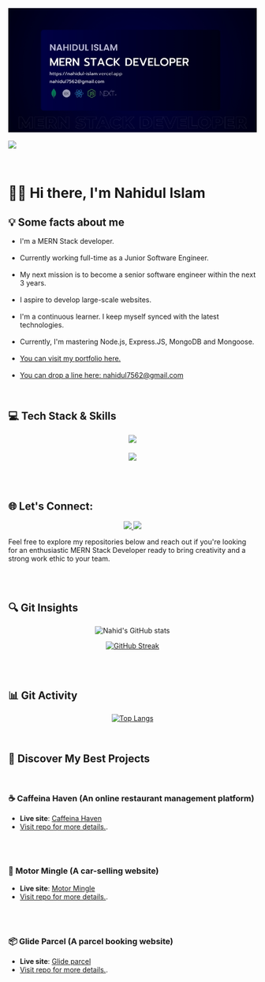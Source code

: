 <a href="https://www.linkedin.com/in/iamnahidul-islam/">
<img src="./Images/Banner/mainGithubBg.jpg" />
</a>

<br>

![](https://komarev.com/ghpvc/?username=nahidul-fahim&color=000045&style=for-the-badge)

<br>

# 🙋‍♂️ Hi there, I'm Nahidul Islam


## 💡 Some facts about me

- I'm a MERN Stack developer.
<br><br>
- Currently working full-time as a Junior Software Engineer.
<br><br>
- My next mission is to become a senior software engineer within the next 3 years.
<br><br>
- I aspire to develop large-scale websites.
<br><br>
- I'm a continuous learner. I keep myself synced with the latest technologies.
<br><br>
- Currently, I'm mastering Node.js, Express.JS, MongoDB and Mongoose.
  <br><br>
- [You can visit my portfolio here.](https://nahidul-islam.vercel.app "Portfolio website")
<br><br>
- [You can drop a line here: nahidul7562@gmail.com](mailto:nahidul7562@gmail.com "Drop an email")



<br>


## 💻 Tech Stack & Skills 

<p align="center">
  <img src="https://skillicons.dev/icons?i=js,ts,react,nextjs,redux,nodejs,express,mongodb,tailwind,css,html,firebase" />
  <br><br>
  <img src="https://skillicons.dev/icons?i=git,github,vscode,figma" />
</p>


<br><br>


## 🌐 Let's Connect:

<p align="center">

  <a href="https://www.linkedin.com/in/iamnahidul-islam/" target="_blank">
    <img src="https://skillicons.dev/icons?i=linkedin" />
  </a>

  <a href="https://twitter.com/nahidul_fahim_" target="_blank">
    <img src="https://skillicons.dev/icons?i=twitter" />
  </a>

</p>

Feel free to explore my repositories below and reach out if you're looking for an enthusiastic MERN Stack Developer ready to bring creativity and a strong work ethic to your team.


<br><br>


## 🔍 Git Insights
<div align="center">

![Nahid's GitHub stats](https://github-readme-stats.vercel.app/api?username=nahidul-fahim&show_icons=true&theme=transparent)

[![GitHub Streak](https://streak-stats.demolab.com?user=nahidul-fahim&theme=transparent&hide_border=true&date_format=j%20M%5B%20Y%5D)](https://github.com/nahidul-fahim)



</div>


<br><br>


## 📊 Git Activity

<div align="center">


[![Top Langs](https://github-readme-stats.vercel.app/api/top-langs/?username=nahidul-fahim&layout=pie&theme=transparent)](https://github.com/nahidul-fahim)


</div>

<br>


## 🌈 Discover My Best Projects

<br>


### ☕ Caffeina Haven (An online restaurant management platform)

* **Live site**: [Caffeina Haven](https://caffeina-haven.web.app)
* [Visit repo for more details.](https://github.com/nahidul-fahim/caffeina-haven-client).


<br><br>


### 🚙 Motor Mingle (A car-selling website)

* **Live site**: [Motor Mingle](https://motor-mingle.web.app)
* [Visit repo for more details.](https://github.com/nahidul-fahim/motor-mingle-client).


<br><br>


### 📦 Glide Parcel (A parcel booking website)

* **Live site**: [Glide parcel](https://glide-parcel.web.app)
* [Visit repo for more details.](https://github.com/nahidul-fahim/glide-parcel-client).
